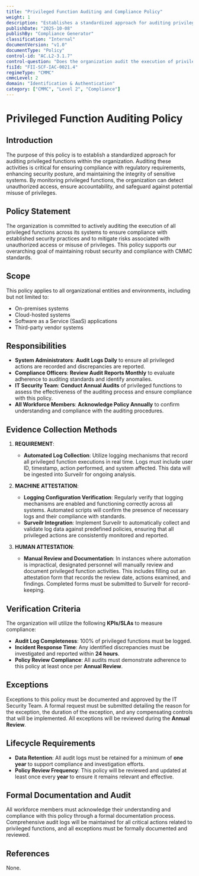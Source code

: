 ```yaml
---
title: "Privileged Function Auditing and Compliance Policy"
weight: 1
description: "Establishes a standardized approach for auditing privileged functions to ensure compliance, enhance security, and mitigate risks within the organization."
publishDate: "2025-10-08"
publishBy: "Compliance Generator"
classification: "Internal"
documentVersion: "v1.0"
documentType: "Policy"
control-id: "AC.L2-3.1.7"
control-question: "Does the organization audit the execution of privileged functions?"
fiiId: "FII-SCF-IAC-0021.4"
regimeType: "CMMC"
cmmcLevel: 2
domain: "Identification & Authentication"
category: ["CMMC", "Level 2", "Compliance"]
---
```


# Privileged Function Auditing Policy

## Introduction
The purpose of this policy is to establish a standardized approach for auditing privileged functions within the organization. Auditing these activities is critical for ensuring compliance with regulatory requirements, enhancing security posture, and maintaining the integrity of sensitive systems. By monitoring privileged functions, the organization can detect unauthorized access, ensure accountability, and safeguard against potential misuse of privileges.

## Policy Statement
The organization is committed to actively auditing the execution of all privileged functions across its systems to ensure compliance with established security practices and to mitigate risks associated with unauthorized access or misuse of privileges. This policy supports our overarching goal of maintaining robust security and compliance with CMMC standards.

## Scope
This policy applies to all organizational entities and environments, including but not limited to:
- On-premises systems
- Cloud-hosted systems
- Software as a Service (SaaS) applications
- Third-party vendor systems

## Responsibilities
- **System Administrators**: **Audit Logs Daily** to ensure all privileged actions are recorded and discrepancies are reported.
- **Compliance Officers**: **Review Audit Reports Monthly** to evaluate adherence to auditing standards and identify anomalies.
- **IT Security Team**: **Conduct Annual Audits** of privileged functions to assess the effectiveness of the auditing process and ensure compliance with this policy.
- **All Workforce Members**: **Acknowledge Policy Annually** to confirm understanding and compliance with the auditing procedures.

## Evidence Collection Methods

1. **REQUIREMENT**:
   - **Automated Log Collection**: Utilize logging mechanisms that record all privileged function executions in real time. Logs must include user ID, timestamp, action performed, and system affected. This data will be ingested into Surveilr for ongoing analysis.

2. **MACHINE ATTESTATION**:
   - **Logging Configuration Verification**: Regularly verify that logging mechanisms are enabled and functioning correctly across all systems. Automated scripts will confirm the presence of necessary logs and their compliance with standards.
   - **Surveilr Integration**: Implement Surveilr to automatically collect and validate log data against predefined policies, ensuring that all privileged actions are consistently monitored and reported.

3. **HUMAN ATTESTATION**:
   - **Manual Review and Documentation**: In instances where automation is impractical, designated personnel will manually review and document privileged function activities. This includes filling out an attestation form that records the review date, actions examined, and findings. Completed forms must be submitted to Surveilr for record-keeping.

## Verification Criteria
The organization will utilize the following **KPIs/SLAs** to measure compliance:
- **Audit Log Completeness**: 100% of privileged functions must be logged.
- **Incident Response Time**: Any identified discrepancies must be investigated and reported within **24 hours**.
- **Policy Review Compliance**: All audits must demonstrate adherence to this policy at least once per **Annual Review**.

## Exceptions
Exceptions to this policy must be documented and approved by the IT Security Team. A formal request must be submitted detailing the reason for the exception, the duration of the exception, and any compensating controls that will be implemented. All exceptions will be reviewed during the **Annual Review**.

## Lifecycle Requirements
- **Data Retention**: All audit logs must be retained for a minimum of **one year** to support compliance and investigation efforts.
- **Policy Review Frequency**: This policy will be reviewed and updated at least once every **year** to ensure it remains relevant and effective.

## Formal Documentation and Audit
All workforce members must acknowledge their understanding and compliance with this policy through a formal documentation process. Comprehensive audit logs will be maintained for all critical actions related to privileged functions, and all exceptions must be formally documented and reviewed.

## References
None.